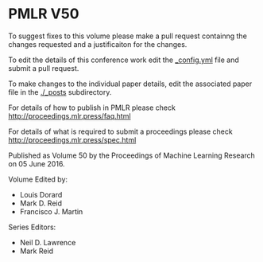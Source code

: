 # PMLR V50

To suggest fixes to this volume please make a pull request containng the changes requested and a justificaiton for the changes.

To edit the details of this conference work edit the [_config.yml](./_config.yml) file and submit a pull request.

To make changes to the individual paper details, edit the associated paper file in the [./_posts](./_posts) subdirectory.

For details of how to publish in PMLR please check http://proceedings.mlr.press/faq.html

For details of what is required to submit a proceedings please check http://proceedings.mlr.press/spec.html



Published as Volume 50 by the Proceedings of Machine Learning Research on 05 June 2016.

Volume Edited by:
  * Louis Dorard
  * Mark D. Reid
  * Francisco J. Martin

Series Editors:
  * Neil D. Lawrence
  * Mark Reid
